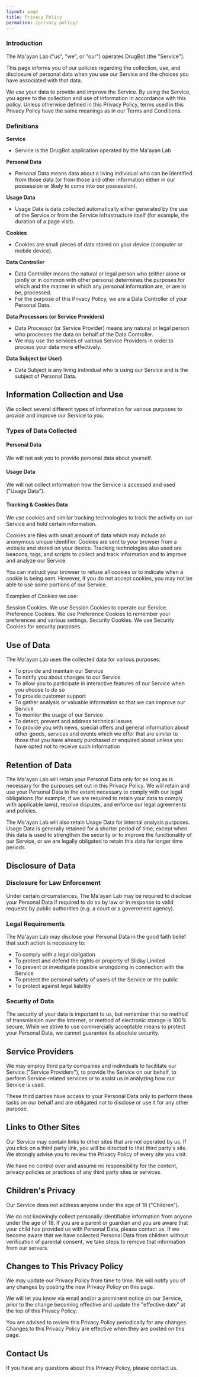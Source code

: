 ```yaml
---
layout: page
title: Privacy Policy
permalink: /privacy policy/
---
```


### Introduction
The Ma'ayan Lab ("us", "we", or "our") operates DrugBot (the "Service").

This page informs you of our policies regarding the collection, use, and disclosure of personal data when you use our Service and the choices you have associated with that data.

We use your data to provide and improve the Service. By using the Service, you agree to the collection and use of information in accordance with this policy. Unless otherwise defined in this Privacy Policy, terms used in this Privacy Policy have the same meanings as in our Terms and Conditions.

### Definitions
**Service**
- Service is the DrugBot application operated by the Ma'ayan Lab

**Personal Data**
- Personal Data means data about a living individual who can be identified from those data (or from those and other information either in our possession or likely to come into our possession).

**Usage Data**
- Usage Data is data collected automatically either generated by the use of the Service or from the Service infrastructure itself (for example, the duration of a page visit).

**Cookies**
- Cookies are small pieces of data stored on your device (computer or mobile device).

**Data Controller**
- Data Controller means the natural or legal person who (either alone or jointly or in common with other persons) determines the purposes for which and the manner in which any personal information are, or are to be, processed.
- For the purpose of this Privacy Policy, we are a Data Controller of your Personal Data.

**Data Processors (or Service Providers)**
- Data Processor (or Service Provider) means any natural or legal person who processes the data on behalf of the Data Controller.
- We may use the services of various Service Providers in order to process your data more effectively.

**Data Subject (or User)**
- Data Subject is any living individual who is using our Service and is the subject of Personal Data.

## Information Collection and Use
We collect several different types of information for various purposes to provide and improve our Service to you.

### Types of Data Collected

#### Personal Data
We will not ask you to provide personal data about yourself.

#### Usage Data
We will not collect information how the Service is accessed and used ("Usage Data"). 

#### Tracking & Cookies Data
We use cookies and similar tracking technologies to track the activity on our Service and hold certain information.

Cookies are files with small amount of data which may include an anonymous unique identifier. Cookies are sent to your browser from a website and stored on your device. Tracking technologies also used are beacons, tags, and scripts to collect and track information and to improve and analyze our Service.

You can instruct your browser to refuse all cookies or to indicate when a cookie is being sent. However, if you do not accept cookies, you may not be able to use some portions of our Service.

Examples of Cookies we use:

Session Cookies. We use Session Cookies to operate our Service.
Preference Cookies. We use Preference Cookies to remember your preferences and various settings.
Security Cookies. We use Security Cookies for security purposes.

## Use of Data
The Ma'ayan Lab uses the collected data for various purposes:
- To provide and maintain our Service
- To notify you about changes to our Service
- To allow you to participate in interactive features of our Service when you choose to do so
- To provide customer support
- To gather analysis or valuable information so that we can improve our Service
- To monitor the usage of our Service
- To detect, prevent and address technical issues
- To provide you with news, special offers and general information about other goods, services and events which we offer that are similar to those that you have already purchased or enquired about unless you have opted not to receive such information

## Retention of Data
The Ma'ayan Lab will retain your Personal Data only for as long as is necessary for the purposes set out in this Privacy Policy. We will retain and use your Personal Data to the extent necessary to comply with our legal obligations (for example, if we are required to retain your data to comply with applicable laws), resolve disputes, and enforce our legal agreements and policies.

The Ma'ayan Lab will also retain Usage Data for internal analysis purposes. Usage Data is generally retained for a shorter period of time, except when this data is used to strengthen the security or to improve the functionality of our Service, or we are legally obligated to retain this data for longer time periods.

## Disclosure of Data
### Disclosure for Law Enforcement
Under certain circumstances, The Ma'ayan Lab may be required to disclose your Personal Data if required to do so by law or in response to valid requests by public authorities (e.g. a court or a government agency).

### Legal Requirements
The Ma'ayan Lab may disclose your Personal Data in the good faith belief that such action is necessary to:
- To comply with a legal obligation
- To protect and defend the rights or property of Sliday Limited
- To prevent or investigate possible wrongdoing in connection with the Service
- To protect the personal safety of users of the Service or the public
- To protect against legal liability

### Security of Data
The security of your data is important to us, but remember that no method of transmission over the Internet, or method of electronic storage is 100% secure. While we strive to use commercially acceptable means to protect your Personal Data, we cannot guarantee its absolute security.

## Service Providers
We may employ third party companies and individuals to facilitate our Service ("Service Providers"), to provide the Service on our behalf, to perform Service-related services or to assist us in analyzing how our Service is used.

These third parties have access to your Personal Data only to perform these tasks on our behalf and are obligated not to disclose or use it for any other purpose.

## Links to Other Sites
Our Service may contain links to other sites that are not operated by us. If you click on a third party link, you will be directed to that third party's site. We strongly advise you to review the Privacy Policy of every site you visit.

We have no control over and assume no responsibility for the content, privacy policies or practices of any third party sites or services.

## Children's Privacy
Our Service does not address anyone under the age of 18 ("Children").

We do not knowingly collect personally identifiable information from anyone under the age of 18. If you are a parent or guardian and you are aware that your child has provided us with Personal Data, please contact us. If we become aware that we have collected Personal Data from children without verification of parental consent, we take steps to remove that information from our servers.

## Changes to This Privacy Policy
We may update our Privacy Policy from time to time. We will notify you of any changes by posting the new Privacy Policy on this page.

We will let you know via email and/or a prominent notice on our Service, prior to the change becoming effective and update the "effective date" at the top of this Privacy Policy.

You are advised to review this Privacy Policy periodically for any changes. Changes to this Privacy Policy are effective when they are posted on this page.

## Contact Us
If you have any questions about this Privacy Policy, please contact us.